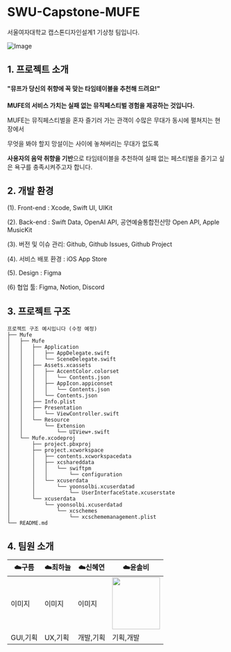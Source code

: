 # SWU-Capstone-MUFE
서울여자대학교 캡스톤디자인설계1 기상청 팀입니다.

![Image](https://github.com/user-attachments/assets/9f2dc913-2ee7-4310-b23d-fffd31a020d6)

## 1. 프로젝트 소개

#### "뮤프가 당신의 취향에 꼭 맞는 타임테이블을 추천해 드려요!"

**MUFE의 서비스 가치는 실패 없는 뮤직페스티벌 경험을 제공하는 것입니다.**

MUFE는 뮤직페스티벌을 혼자 즐기러 가는 관객이 수많은 무대가 동시에 펼쳐지는 현장에서

무엇을 봐야 할지 망설이는 사이에 놓쳐버리는 무대가 없도록

**사용자의 음악 취향을 기반**으로 타임테이블을 추천하여 실패 없는 페스티벌을 즐기고 싶은 욕구를 충족시켜주고자 합니다.


## 2. 개발 환경

(1). Front-end : Xcode, Swift UI, UIKit

(2). Back-end :  Swift Data, OpenAI API, 공연예술통합전산망 Open API, Apple MusicKit

(3). 버전 및 이슈 관리: Github, Github Issues, Github Project

(4). 서비스 배포 환경 : iOS App Store

(5). Design : Figma

(6) 협업 툴: Figma, Notion, Discord


## 3. 프로젝트 구조

~~~~
프로젝트 구조 예시입니다 (수정 예정)
├── Mufe
│   ├── Mufe
│   │   ├── Application
│   │   │   ├── AppDelegate.swift
│   │   │   └── SceneDelegate.swift
│   │   ├── Assets.xcassets
│   │   │   ├── AccentColor.colorset
│   │   │   │   └── Contents.json
│   │   │   ├── AppIcon.appiconset
│   │   │   │   └── Contents.json
│   │   │   └── Contents.json
│   │   ├── Info.plist
│   │   ├── Presentation
│   │   │   └── ViewController.swift
│   │   └── Resource
│   │       └── Extension
│   │           └── UIView+.swift
│   └── Mufe.xcodeproj
│       ├── project.pbxproj
│       ├── project.xcworkspace
│       │   ├── contents.xcworkspacedata
│       │   ├── xcshareddata
│       │   │   └── swiftpm
│       │   │       └── configuration
│       │   └── xcuserdata
│       │       └── yoonsolbi.xcuserdatad
│       │           └── UserInterfaceState.xcuserstate
│       └── xcuserdata
│           └── yoonsolbi.xcuserdatad
│               └── xcschemes
│                   └── xcschememanagement.plist
└── README.md

~~~~

## 4. 팀원 소개

|☁️구름|☁️최하늘|☁️신혜연|☁️윤솔비|
|---|---|---|---|
|이미지|이미지|이미지|<img src="https://github.com/user-attachments/assets/400d0fb7-0e7d-4e56-9255-6fd852b9ce84" width="110" height="120" />|
|GUI,기획|UX,기획|개발,기획|기획,개발|
